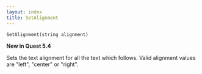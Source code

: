 ```yaml
---
layout: index
title: SetAlignment
---
```


    SetAlignment(string alignment)

**New in Quest 5.4**

Sets the text alignment for all the text which follows. Valid alignment values are "left", "center" or "right".
